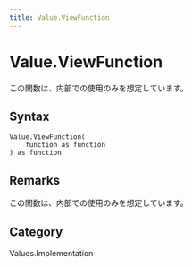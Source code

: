 ```yaml
---
title: Value.ViewFunction
---
```


# Value.ViewFunction


この関数は、内部での使用のみを想定しています。


## Syntax

```powerquery
Value.ViewFunction(
    function as function
) as function
```


## Remarks

この関数は、内部での使用のみを想定しています。



## Category
Values.Implementation
